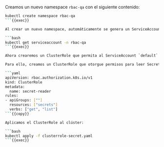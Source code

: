 Creamos un nuevo namespace `rbac-qa` con el siguiente contenido:

```bash
kubectl create namespace rbac-qa
```{{exec}}

Al crear un nuevo namespace, automáticamente se genera un ServiceAccount por defecto. Verificamos que exista un ServiceAccount en el namespace `rbac-qa`:

```bash
kubectl get serviceaccount -n rbac-qa
```{{exec}}

Ahora crearemos un ClusterRole que permita al ServiceAccount `default` leer Secrets en todo el clúster.

Para ello, creamos un ClusterRole que otorgue permisos para leer Secrets a nivel global en el clúster. Creamos un archivo YAML llamado `clusterrole-secret.yaml` con el siguiente contenido:

```yaml
apiVersion: rbac.authorization.k8s.io/v1
kind: ClusterRole
metadata:
  name: secret-reader
rules:
- apiGroups: [""]
  resources: ["secrets"]
  verbs: ["get", "list"]
```{{copy}}

Aplicamos el ClusterRole al clúster:

```bash
kubectl apply -f clusterrole-secret.yaml
```{{exec}}